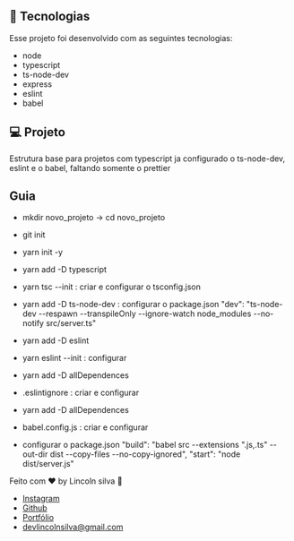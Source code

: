 
## 🚀 Tecnologias

Esse projeto foi desenvolvido com as seguintes tecnologias:

- node
- typescript
- ts-node-dev
- express
- eslint
- babel

## 💻 Projeto

Estrutura base para projetos com typescript ja configurado o ts-node-dev, eslint e o babel, faltando somente o prettier

## Guia

- mkdir novo_projeto -> cd novo_projeto
- git init
- yarn init -y
- yarn add -D typescript
- yarn tsc --init : criar e configurar o tsconfig.json
- yarn add -D ts-node-dev : configurar o package.json
  "dev": "ts-node-dev --respawn --transpileOnly --ignore-watch node_modules --no-notify src/server.ts"

- yarn add -D eslint
- yarn eslint --init : configurar 
- yarn add -D allDependences
- .eslintignore : criar e configurar 

- yarn add -D allDependences
- babel.config.js : criar e configurar
- configurar o package.json
  "build": "babel src --extensions \".js,.ts\" --out-dir dist --copy-files --no-copy-ignored",
  "start": "node dist/server.js"

Feito com ♥ by Lincoln silva :wave:

- [Instagram](https://www.instagram.com/_lincolnsilva_/)
- [Github](https://github.com/LincolnSA)
- [Portfólio](https://lincolnsa.github.io/portfolio/)
- [devlincolnsilva@gmail.com](mailto:devlincolnsilva@gmail.com?subject=Oi%20lincoln)
